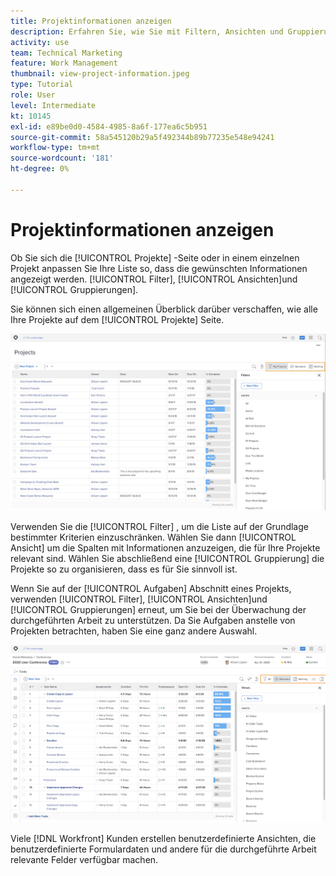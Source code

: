 ```yaml
---
title: Projektinformationen anzeigen
description: Erfahren Sie, wie Sie mit Filtern, Ansichten und Gruppierungen Projektinformationen einfach sichtbar machen können, damit Sie Projekte verwalten können.
activity: use
team: Technical Marketing
feature: Work Management
thumbnail: view-project-information.jpeg
type: Tutorial
role: User
level: Intermediate
kt: 10145
exl-id: e89be0d0-4584-4985-8a6f-177ea6c5b951
source-git-commit: 58a545120b29a5f492344b89b77235e548e94241
workflow-type: tm+mt
source-wordcount: '181'
ht-degree: 0%

---
```


# Projektinformationen anzeigen

Ob Sie sich die [!UICONTROL Projekte] -Seite oder in einem einzelnen Projekt anpassen Sie Ihre Liste so, dass die gewünschten Informationen angezeigt werden. [!UICONTROL Filter], [!UICONTROL Ansichten]und [!UICONTROL Gruppierungen].

Sie können sich einen allgemeinen Überblick darüber verschaffen, wie alle Ihre Projekte auf dem [!UICONTROL Projekte] Seite.

![Projektseite mit angezeigten Filtern](assets/planner-fund-project-page-fvg-copy.png)

Verwenden Sie die [!UICONTROL Filter] , um die Liste auf der Grundlage bestimmter Kriterien einzuschränken. Wählen Sie dann [!UICONTROL Ansicht] um die Spalten mit Informationen anzuzeigen, die für Ihre Projekte relevant sind. Wählen Sie abschließend eine [!UICONTROL Gruppierung] die Projekte so zu organisieren, dass es für Sie sinnvoll ist.

Wenn Sie auf der [!UICONTROL Aufgaben] Abschnitt eines Projekts, verwenden [!UICONTROL Filter], [!UICONTROL Ansichten]und [!UICONTROL Gruppierungen] erneut, um Sie bei der Überwachung der durchgeführten Arbeit zu unterstützen. Da Sie Aufgaben anstelle von Projekten betrachten, haben Sie eine ganz andere Auswahl.

![Aufgabenliste des Projekts mit angezeigten Ansichten](assets/planner-fund-task-list-fvg.png)

Viele [!DNL Workfront] Kunden erstellen benutzerdefinierte Ansichten, die benutzerdefinierte Formulardaten und andere für die durchgeführte Arbeit relevante Felder verfügbar machen.
